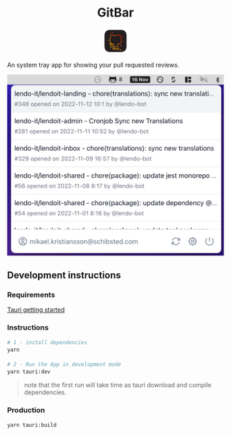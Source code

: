 <h1 align="center">GitBar</h1>
<p align="center"><img src="./app-icon.png" width="60" height="60" alt="app icon" />
</p>

An system tray app for showing your pull requested reviews.

![image](./docs/app.png)

## Development instructions

### Requirements

[Tauri getting started](https://tauri.app/v1/guides/getting-started/prerequisites)

### Instructions

```sh
# 1 - install dependencies
yarn

# 2 - Run the App in development mode
yarn tauri:dev
```

> note that the first run will take time as tauri download and compile dependencies.

### Production

```sh
yarn tauri:build
```
